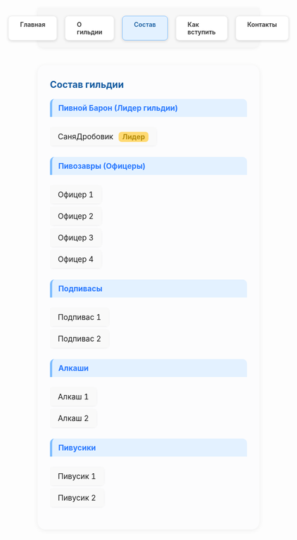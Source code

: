 <style>
.menu-nav {
  display: flex; 
  justify-content: center; 
  gap: 18px; 
  background: #f7f7f7; 
  padding: 18px 0 16px 0; 
  border-radius: 0 0 14px 14px; 
  box-shadow: 0 2px 8px #0001;
  margin-bottom: 40px;
  max-width: 700px;
  margin-left: auto;
  margin-right: auto;
}
.menu-btn {
  background: #fff;
  color: #2d2d2d;
  font-weight: 600;
  border-radius: 8px;
  padding: 10px 26px;
  text-decoration: none;
  transition: background 0.18s, box-shadow 0.18s, color 0.18s;
  box-shadow: 0 2px 6px #0002;
  border: 1px solid #ececec;
  display: inline-block;
}
.menu-btn:hover, .menu-btn:focus {
  background: #ffda73;
  border-color: #f3c143;
  color: #222;
  outline: none;
}
.menu-btn.active {
  background: #e3f1ff;
  border-color: #7dbdff;
  color: #145ba0;
}
.members-wrap {
  max-width: 700px;
  margin: 0 auto 36px auto;
  background: #fcfcfd;
  border-radius: 18px;
  box-shadow: 0 2px 12px #0001;
  padding: 32px 28px 28px 28px;
  font-size: 1.15em;
}
.members-title {
  font-size: 1.3em;
  font-weight: 700;
  color: #145ba0;
  margin-bottom: 18px;
}
.members-table {
  width: 100%;
  border-collapse: separate;
  border-spacing: 0 8px;
}
.rank-header {
  background: #e3f1ff;
  color: #2979ff;
  font-weight: 700;
  font-size: 1.07em;
  border-radius: 10px 10px 0 0;
  padding: 10px 0 10px 14px;
  border-left: 5px solid #7dbdff;
  margin-top: 20px;
}
.member-row {
  background: #f9f9f9;
  border-radius: 7px;
  box-shadow: 0 1px 4px #0001;
}
.member-cell {
  padding: 10px 18px;
  border: none;
  font-size: 1.07em;
}
.leader-badge {
  background: #ffda73;
  color: #b48b0a;
  border-radius: 7px;
  font-weight: 700;
  padding: 2px 8px;
  margin-left: 8px;
  font-size: 0.93em;
}
}
</style>

<!-- Меню -->
<div class="menu-nav">
  <a href="/Beer-Syndicate/" class="menu-btn">Главная</a>
  <a href="/Beer-Syndicate/about" class="menu-btn">О гильдии</a>
  <a href="/Beer-Syndicate/members" class="menu-btn active">Состав</a>
  <a href="/Beer-Syndicate/recruit" class="menu-btn">Как вступить</a>
  <a href="/Beer-Syndicate/contacts" class="menu-btn">Контакты</a>
</div>

<div class="members-wrap">
  <div class="members-title">Состав гильдии</div>
  
  <!-- Лидер -->
  <div class="rank-header">Пивной Барон (Лидер гильдии)</div>
  <table class="members-table">
    <tr class="member-row">
      <td class="member-cell">СаняДробовик <span class="leader-badge">Лидер</span></td>
    </tr>
  </table>

  <!-- Офицеры -->
  <div class="rank-header" style="margin-top: 18px;">Пивозавры (Офицеры)</div>
  <table class="members-table">
    <tr class="member-row">
      <td class="member-cell">Офицер 1</td>
    </tr>
    <tr class="member-row">
      <td class="member-cell">Офицер 2</td>
    </tr>
    <tr class="member-row">
      <td class="member-cell">Офицер 3</td>
    </tr>
    <tr class="member-row">
      <td class="member-cell">Офицер 4</td>
    </tr>
  </table>

  <!-- Подпивасы -->
  <div class="rank-header" style="margin-top: 18px;">Подпивасы</div>
  <table class="members-table">
    <tr class="member-row"><td class="member-cell">Подпивас 1</td></tr>
    <tr class="member-row"><td class="member-cell">Подпивас 2</td></tr>
  </table>

  <!-- Алкаши -->
  <div class="rank-header" style="margin-top: 18px;">Алкаши</div>
  <table class="members-table">
    <tr class="member-row"><td class="member-cell">Алкаш 1</td></tr>
    <tr class="member-row"><td class="member-cell">Алкаш 2</td></tr>
  </table>

  <!-- Пивусики -->
  <div class="rank-header" style="margin-top: 18px;">Пивусики</div>
  <table class="members-table">
    <tr class="member-row"><td class="member-cell">Пивусик 1</td></tr>
    <tr class="member-row"><td class="member-cell">Пивусик 2</td></tr>
  </table>
</div>

